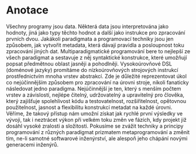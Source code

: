 # Anotace

Všechny programy jsou data. Některá data jsou interpretována jako hodnoty, jiná
jako typy těchto hodnot a další jako instrukce pro zpracování prvních dvou.
Jakákoli paradigmata a programovací techniky jsou jen způsobem, jak vytvořit
metadata, která dávají pravidla a posloupnost toku zpracování jiných dat.
Multiparadigmatické programování bere to nejlepší ze všech paradigmat a
sestavuje z něj syntaktické konstrukce, které umožňují popsat předmětnou oblast
jasněji a pohodlněji. Vysokoúrovňové DSL (doménové jazyky) promítáme do
nízkoúrovňových strojových instrukcí prostřednictvím mnoha vrstev abstrakcí. Zde
je důležité reprezentovat úkol co nejúčinnějším způsobem pro zpracování na
úrovni stroje, nikoli fanaticky následovat jedno paradigma. Nejúčinnější je ten,
který s menším počtem vrstev a závislostí, nejlépe čitelný, udržovatelný a
upravitelný pro člověka, který zajišťuje spolehlivost kódu a testovatelnost,
rozšiřitelnost, opětovnou použitelnost, jasnost a flexibilitu konstrukcí metadat
na každé úrovni. Věříme, že takový přístup nám umožní získat jak rychlé první
výsledky ve vývoji, tak i neztrácet výkon při velkém toku změn ve fázích, kdy
projekt již dosáhl vysoké zralosti a složitosti. Pokusíme se zvážit techniky a
principy programování z různých paradigmat prizmatem metaprogramování a změnit
tím, ne-li samotné softwarové inženýrství, ale alespoň jeho chápání novými
generacemi inženýrů.
